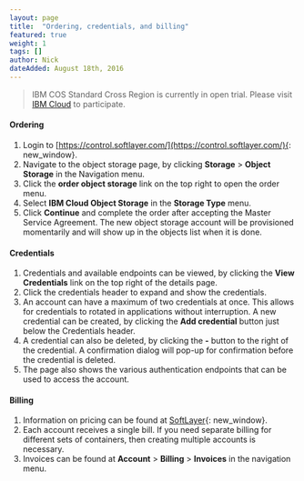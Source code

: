 ```yaml
---
layout: page
title:  "Ordering, credentials, and billing"
featured: true
weight: 1
tags: []
author: Nick
dateAdded: August 18th, 2016
---
```


> IBM COS Standard Cross Region is currently in open trial.  Please visit [IBM Cloud](https://www.softlayer.com/Store/orderService/objectStorage) to participate.

#### Ordering

1. Login to [https://control.softlayer.com/](https://control.softlayer.com/){: new_window}.
2. Navigate to the object storage page, by clicking **Storage** > **Object Storage** in the Navigation menu.
3. Click the **order object storage** link on the top right to open the order menu.
4. Select **IBM Cloud Object Storage** in the **Storage Type** menu.
5. Click **Continue** and complete the order after accepting the Master Service Agreement. The new object storage account will be provisioned momentarily and will show up in the objects list when it is done.

#### Credentials
1. Credentials and available endpoints can be viewed, by clicking the  **View Credentials** link on the top right of the details page.
2. Click the credentials header to expand and show the credentials.
3. An account can have a maximum of two credentials at once. This allows for credentials to rotated in applications without interruption. A new credential can be created, by clicking the **Add credential** button just below the Credentials header.
4. A credential can also be deleted, by clicking the **-** button to the right of the credential. A confirmation dialog will pop-up for confirmation before the credential is deleted.
5. The page also shows the various authentication endpoints that can be used to access the account.

#### Billing
1. Information on pricing can be found at [SoftLayer](https://www.softlayer.com/Store/orderService/objectStorage){: new_window}.
2. Each account receives a single bill. If you need separate billing for different sets of containers, then creating multiple accounts is necessary.
2. Invoices can be found at **Account** > **Billing** > **Invoices** in the navigation menu.
   
